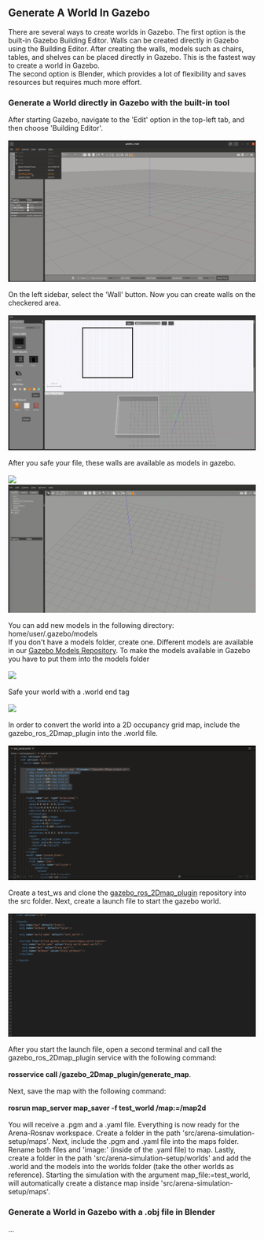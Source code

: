 ## Generate A World In Gazebo

There are several ways to create worlds in Gazebo. The first option is the built-in Gazebo Building Editor. Walls can be created directly in Gazebo using the Building Editor. After creating the walls, models such as chairs, tables, and shelves can be placed directly in Gazebo. This is the fastest way to create a world in Gazebo.
<br>
The second option is Blender, which provides a lot of flexibility and saves resources but requires much more effort.

### Generate a World directly in Gazebo with the built-in tool

After starting Gazebo, navigate to the 'Edit' option in the top-left tab, and then choose 'Building Editor'.  
<br>
![](images/generate_gazebo_worlds/gazebo_1.png)      

On the left sidebar, select the 'Wall' button. Now you can create walls on the checkered area.
<br>
<br>
![](images/generate_gazebo_worlds/gazebo_3.png)      

After you safe your file, these walls are available as models in gazebo. 
<br>
<br>
![](images/generate_gazebo_worlds/gazebo_4.gif) 
![](images/generate_gazebo_worlds/gazebo_5.gif) 


You can add new models in the following directory: home/user/.gazebo/models
<br>If you don't have a models folder, create one. Different models are available in our [Gazebo Models Repository](https://github.com/NamTruongTran/Arena-Rosnav-Gazebo-Models). To make the models available in Gazebo you have to put them into the models folder
<br>
<br>
![](images/generate_gazebo_worlds/gazebo_6.gif) 


Safe your world with a .world end tag
<br>
<br>
![](images/generate_gazebo_worlds/gazebo_7.gif) 


In order to convert the world into a 2D occupancy grid map, include the gazebo_ros_2Dmap_plugin into the .world file. 
<br>
<br>
![](images/generate_gazebo_worlds/gazebo_8.png)      

Create a test_ws and clone the [gazebo_ros_2Dmap_plugin](https://github.com/marinaKollmitz/gazebo_ros_2Dmap_plugin) repository into the src folder. Next, create a launch file to start the gazebo world.
<br>
<br>
![](images/generate_gazebo_worlds/gazebo_9.png)      

After you start the launch file, open a second terminal and call the gazebo_ros_2Dmap_plugin service with the following command: 
<br>
<br>
**rosservice call /gazebo_2Dmap_plugin/generate_map**. 
<br>
<br>
Next, save the map with the following command:
<br>
<br>
**rosrun map_server map_saver -f test_world /map:=/map2d**
<br>
<br>
You will receive a .pgm and a .yaml file. Everything is now ready for the Arena-Rosnav workspace. 
Create a folder in the path 'src/arena-simulation-setup/maps'. Next, include the .pgm and .yaml file into the maps folder. Rename both files and 'image:' (inside of the .yaml file) to map. Lastly, create a folder in the path 'src/arena-simulation-setup/worlds' and add the .world and the models into the worlds folder (take the other worlds as reference). Starting the simulation with the argument map_file:=test_world, will automatically create a distance map inside 'src/arena-simulation-setup/maps'.


### Generate a World in Gazebo with a .obj file in Blender

...


